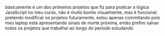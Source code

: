 básicamente é um dos primeiros projetos que fiz para praticar a lógica JavaScript no meu curso, não é muito bonito visualmente, mas é funcional.
pretendo modificar os projetos futuramente, estou apenas commitando pois meu laptop está apresentando sinais de morte próxima, então prefiro salvar todos os projetos que trabalhei ao longo do período estudando
